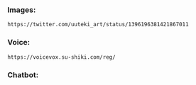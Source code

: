 ### Images:
```
https://twitter.com/uuteki_art/status/1396196381421867011
```

### Voice:
```
https://voicevox.su-shiki.com/reg/
```
### Chatbot:
### 
